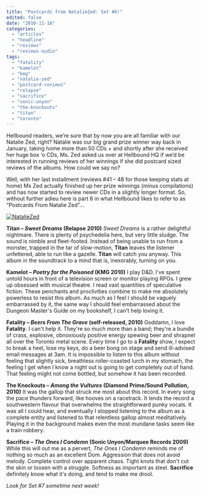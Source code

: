 ```yaml
---
title: "Postcards from NatalieZed: Set #6!"
edited: false
date: "2010-11-18"
categories:
  - "articles"
  - "headline"
  - "reviews"
  - "reviews-audio"
tags:
  - "fatality"
  - "kamelot"
  - "kmg"
  - "natalie-zed"
  - "postcard-reviews"
  - "relapse"
  - "sacrifice"
  - "sonic-unyon"
  - "the-knockouts"
  - "titan"
  - "toronto"
---
```


Hellbound readers, we’re sure that by now you are all familiar with our Natalie Zed, right? Natalie was our big grand prize winner way back in January, taking home more than 50 CDs + and shortly after she received her huge box ‘o CDs, Ms. Zed asked us over at Hellbound HQ if we’d be interested in running reviews of her winnings if she did postcard sized reviews of the albums. How could we say no?

Well, with her last installment (reviews #41 – 48 for those keeping stats at home) Ms Zed actually finished up her prize winnings (minus compilations) and has now started to review newer CDs in a slightly longer format. So, without further adieu here is part 6 in what Hellbound likes to refer to as “Postcards From Natalie Zed”…

[![](http://www.hellbound.ca/wp-content/uploads/2010/03/NatalieZed-225x300.jpg "NatalieZed")](http://www.hellbound.ca/wp-content/uploads/2010/03/NatalieZed.jpg)

**Titan – _Sweet Dreams_ (Relapse 2010)** _Sweet Dreams_ is a rather delightful nightmare. There is plenty of psychedelia here, but very little sludge. The sound is nimble and fleet-footed. Instead of being unable to run from a monster, trapped in the tar of slow-motion, **Titan** leaves the listener unfettered, able to run like a gazelle. **Titan** will catch you anyway. This album in the soundtrack to a mind that is, inexorably, turning on you.

**Kamelot – _Poetry for the Poisoned_ (KMG 2010)** I play D&D. I've spent untold hours in front of a television screen or monitor playing RPGs. I grew up obsessed with musical theatre. I read vast quantities of speculative fiction. These penchants and proclivities combine to make me absolutely powerless to resist this album. As much as I feel I should be vaguely embarrassed by it, the same way I should feel embarrassed about the Dungeon Master's Guide on my bookshelf, I can't help loving it.

**Fatality – _Beers From The Grave_ (self-released, 2010)** Goddamn, I love **Fatality**. I can't help it. They're so much more than a band; they're a bundle of crass, explosive, obnoxiously positive energy spewing beer and shrapnel all over the Toronto metal scene. Every time I go to a **Fatality** show, I expect to break a heel, lose my keys, do a beer bong on stage and send ill-advised email messages at 3am. It is impossible to listen to this album without feeling that slightly sick, breathless roller-coasted lurch in my stomach, the feeling I get when I know a night out is going to get completely out of hand. That feeling might not come bottled, but somehow it has been recorded.

**The Knockouts – _Among the Vultures_ (Diamond Prime/Sound Pollution, 2010)** It was the gallop that struck me most about this record. In every song the pace thunders forward, like hooves on a racetrack. It lends the record a southwestern flavour that overwhelms the straightforward punky vocals. It was all I could hear, and eventually I stopped listening to the album as a complete entity and listened to that relentless gallop almost meditatively. Playing it in the background makes even the most mundane tasks seem like a train robbery.

**Sacrifice – _The Ones I Condemn_ (Sonic Unyon/Marquee Records 2009)** While this will out me as a pervert, _The Ones I Condemn_ reminds me of nothing so much as an excellent Dom. Aggression that does not avoid melody. Complete control over apparent chaos. Tight knots that don't cut the skin or loosen with a struggle. Softness as important as steel. **Sacrifice** definitely know what it's doing, and tend to make me drool.

_Look for Set #7 sometime next week!_

